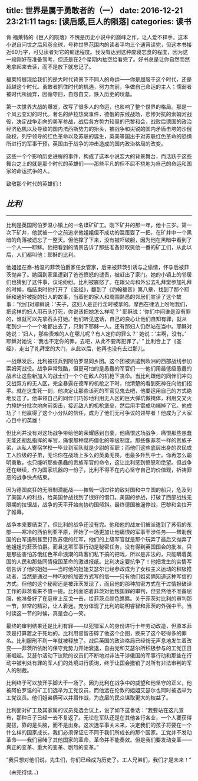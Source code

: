 title: 世界是属于勇敢者的（一）
date: 2016-12-21 23:21:11
tags: [读后感,巨人的陨落]
categories: 读书
---
肯·福莱特的《巨人的陨落》不愧是历史小说中的巅峰之作，让人爱不释手。这本小说自问世之后风卷全球，号称世界范围内的读者平均三个通宵读完，但这本书接近60万字，可见读者对它的痴迷程度。我没有达到这种废寝忘食的程度，因为这一段刚好在准备驾考，但还是在2个星期内抽空给看完了。好书总是让你自然而然地拿起来去读，而不是放下就忘记了。

福莱特展现给我们的是大时代背景下不同人的命运——你是屈服于这个时代，还是超越这个时代。勇敢者抓住时代的机遇，努力向前，争做自己命运的主人；懦弱者被时代所抛弃，因循守旧，自怨自艾，跌入历史的坟墓。

第一次世界大战的爆发，改写了很多人的命运，也影响了整个世界的格局。那是一个风云变幻的时代。著名的萨拉热窝事件，德俄的东线战场，悲惨对抗的索姆河战役，决定战争走向的美军参战，战后各方势力较量的巴黎和会，战败后德国的政治经济危机以及导致的国内法西斯势力的抬头，被战争和尖锐的国内矛盾击垮的沙俄政权，列宁领导的红色革命以及苏联的诞生，英美等国出于对苏联红色革命的恐惧所进行的军事干预，英国由于战争的冲击造成的国内政治格局的改变。

这些一个个影响历史进程的事件，构成了这本小说宏大的背景舞台，而活跃于这些舞台之上的就是那个时代的英雄们——那些平凡的但不屈不挠地为自己的命运和国家的命运抗争的人。

致敬那个时代的英雄们！

## *比利*
---
比利是英国阿伯罗温小镇上的一名煤矿矿工。刚下矿井的那一年，他十三岁。第一次下矿井，他就被一个之前追求他姐姐但不成功的混蛋耍了一把，在矿井中一个黑暗的角落被遗忘了一整天。但他撑了下来，没有被吓破胆，因为他在黑暗中看到了一个人——耶稣。他把看到的情景告诉了那些准备好取笑他一番的矿工们，从此以后，人们都叫他：耶稣的比利。

他姐姐在泰-格温的菲茨伯爵家任女管家，后来被菲茨引诱与之偷情，怀孕后被菲茨抛弃了。她回到家里遭到了爸爸愤怒的谴责，被赶出了家门。她的小镇上的邻居们也猜到了这件事，议论纷纷。比利被震怒了。在跟父母和外公去礼拜堂参加礼拜的时候，临结束时他打开了《圣经》，翻到了《约翰福音》第八章，找到了那个耶稣和通奸被捉的妇人的故事，当着他的家人和周围熟悉的邻居们宣读了这个故事：“他们对耶稣说：‘夫子，这妇人是正行淫时被拿的。摩西在律法上吩咐我们，把这样的妇人用石头打死，你说该把她怎么样呢？’ 耶稣说：‘你们中间谁是没有罪的，谁就可以先拿石头打她。’ 他们听见这话，自己的良心让他们自知有罪，就从老到少一个一个地都出去了，只剩下耶稣一人。还有那妇人仍然站在当中。耶稣对她说：‘妇人，那些责难的人在哪儿呢？有人定你的罪么？’ 她说：‘主啊，没有。’ 耶稣对她说：‘我也不定你的罪。去吧，从此不要再犯罪了。’ ” 比利合上了《圣经》，走出了礼拜堂的大门，从此以后，他再也没有去过那儿。

一战爆发后，比利被征兵到阿伯罗温同乡团。这个团被派遣到欧洲的西部战线参加索姆河战役。战争异常残酷，但更可怕的是愚蠢的军官们——他们用最低级愚蠢的战术让这些新加入的战士们一个个在敌人的机枪下丧命。当比利跟他的同伴们冲向交战双方的无人区，完全暴露在德军的机枪之下时，他清楚的看到死神在向他们招手。就在这生死一刻，他决定让那些该死的军官见鬼去吧，他要运用自己的方式绝地反击了。他率领自己的同伴们巧妙地利用无人区的巨大弹坑做掩体，利用交叉火力掩护分批次地向前突击，接近敌人的机枪堡垒，然后用手雷成功端掉了它。他成功了！他赢得了这个小分队的信任，成为了他们无可争议的领导者！他成为了大家心目中的英雄！

但比利并没有对这场战争带给他的荣耀感到自豪，他痛恨这场战争，痛恨那些愚蠢无能还胡乱指挥的军官，痛恨那种腐朽僵化的等级制度。那些像菲茨一样的贵族子弟，从私人寄宿学校一毕业到军队就是少尉的军职；而他们这些底层出身的农民或工人阶级的子弟，无论你在战场上多么的英勇无畏，也最多升到中士。你再怎么聪明勇敢，也只能听那些愚蠢的贵族军官的命令，这让比利感到愤怒和绝望。但战争还在继续，作为国家机器的一份子，比利不得不在内心坚守自己的价值观，祈祷罪恶的战争快点结束。

因为德国疯狂的无限制潜艇战——摧毁一切过往的敌对国和中立国的船只，危及到了美国人的利益，给美国参战找到了很好的借口。美国的参战，打破了西部战线无限期的拉锯战，战争的天平开始向协约国倾斜。最终德国被逼停战，巴黎和会拉开了帷幕。

战争本来要结束了，但比利的战争还没有完。他和他的战友们被派遣到了苏俄的东部——寒冷的西伯利亚平原，开始了一场更加让他痛恨的军事干涉任务——帮助俄国的白军遏制甚至打败苏俄的红军，他们的上级军官就是那个玩弄了最后又抛弃了他姐姐的菲茨伯爵。而且这项军事行动是秘密任务，没有得到英国国会的批准，只是那些害怕苏俄红色革命浪潮的政客们私下搞的把戏，所以是非法的，只能瞒着英国的人民和那些同情俄国革命的激进报纸。比利决定要抗争了！他把发生的实情写信告诉了他的姐姐——当时他的姐姐艾瑟尔已经参政成为了女权主义运动的积极推动者，当然是通过一种巧妙的加密方式写的信——只有他们姐弟俩知道这种写信的方式。但他的这个秘密还是被菲茨发现了，而且他的那种加密方式在干过情报破译工作的菲茨看来不值一提。比利面临着菲茨对他叛国罪的审判，但显然他不准备屈服，他准备好了在庭审上反戈一击，给菲茨点颜色瞧瞧。关于菲茨对比利的审判那一节，非常的精彩，让人着迷。充分体现了比利的聪明睿智和菲茨的外强中干。当时读这一节的时候，真是会心一笑。

最终的审判结果还是比利有罪——以犯错军人的身份进行十年劳动改造，但原本菲茨是打算置之于死地的。比利用睿智击碎了他这个企图，换来了这个轻得多的罪名。比利服刑不到一年就被释放了。战后英国的政治格局已经悄无声息地发生着改变——菲茨所依附的保守党势力开始衰退，自由党和艾瑟尔所积极参与的工党正日渐崛起。艾瑟尔活动下议院的议员们不断地对非法干涉俄国的军事行动和那些在行动中被判处有罪的军人们的处境进行质询，终于让国会撤销了对所有非法审判的军人的制裁。

比利终于可以放开手脚大干一场了。因为比利在战争中的威望和他坚守的正义，他被阿伯罗温的矿工们选举为工党议员，而他远在伦敦的姐姐艾瑟尔也同时被选举为工党议员。他们姐弟俩可以并肩作战，为底层的民众谋取更大的权益了。

比利面对矿工及其家属的议员竞选会议上，说了如下这番话：“我要站在这儿宣布，那种日子已经一去不复返了。无论在军队还是在其他各行各业，一个人要获得提拔，靠的是头脑，而不是出身。这次选举事关未来，决定我们的孩子将要在一个什么样的国家成长。我们必须保证它不同于我们所成长的那个国家。工党并不发动革命——我们目睹了其他国家的革命，革命并不能奏效。但是我们要发动变革——真正的变革、重大的变革、剧烈的变革。”

“我只想对他们说，先生们，你们已经成为历史了。工人兄弟们，我们才是未来！”

（未完待续...)
